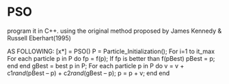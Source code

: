 # PSO
program it in C++. using the original method proposed by James Kennedy &amp; Russell Eberhart(1995)

AS FOLLOWING:
[x*] = PSO()
P = Particle_Initialization();
For i=1 to it_max
For each particle p in P do
fp = f(p);
If fp is better than f(pBest)
pBest = p;
end
end
gBest = best p in P;
For each particle p in P do
v = v + c1*rand*(pBest – p) + c2*rand*(gBest – p);
p = p + v;
end
end

